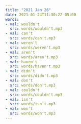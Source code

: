 ```yaml
---
title: "2021 Jan 26"
date: 2021-01-24T11:30:22-05:00
words:
- val: wouldn't
  src: words/wouldn't.mp3
- val: can't
  src: words/can't.mp3
- val: weren't
  src: words/weren't.mp3
- val: aren't
  src: words/aren't.mp3
- val: haven't
  src: words/haven't.mp3
- val: didn't
  src: words/didn't.mp3
- val: don't
  src: words/don't.mp3
- val: couldn't
  src: words/couldn't.mp3
- val: isn't
  src: words/isn't.mp3
- val: won't
  src: words/won't.mp3
---
```

